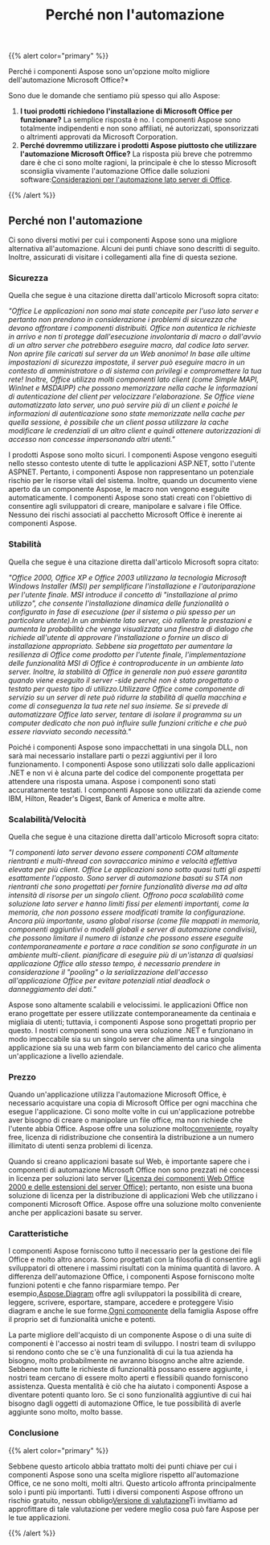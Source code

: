﻿---
title: Perché non l'automazione
type: docs
weight: 40
url: /it/net/why-not-automation/
description: Questa pagina descrive perché non l'automazione.
---
{{% alert color="primary" %}} 

Perché i componenti Aspose sono un'opzione molto migliore dell'automazione Microsoft Office?*

Sono due le domande che sentiamo più spesso qui allo Aspose:

1. **I tuoi prodotti richiedono l'installazione di Microsoft Office per funzionare?** 
La semplice risposta è no. I componenti Aspose sono totalmente indipendenti e non sono affiliati, né autorizzati, sponsorizzati o altrimenti approvati da Microsoft Corporation.
1. **Perché dovremmo utilizzare i prodotti Aspose piuttosto che utilizzare l'automazione Microsoft Office?** 
 La risposta più breve che potremmo dare è che ci sono molte ragioni, la principale è che lo stesso Microsoft sconsiglia vivamente l'automazione Office dalle soluzioni software:[Considerazioni per l'automazione lato server di Office](http://support.microsoft.com/default.aspx?scid=kb;EN-US;q257757).

{{% /alert %}} 
## **Perché non l'automazione**
Ci sono diversi motivi per cui i componenti Aspose sono una migliore alternativa all'automazione. Alcuni dei punti chiave sono descritti di seguito. Inoltre, assicurati di visitare i collegamenti alla fine di questa sezione.
### **Sicurezza**
Quella che segue è una citazione diretta dall'articolo Microsoft sopra citato:

*"Office Le applicazioni non sono mai state concepite per l'uso lato server e pertanto non prendono in considerazione i problemi di sicurezza che devono affrontare i componenti distribuiti. Office non autentica le richieste in arrivo e non ti protegge dall'esecuzione involontaria di macro o dall'avvio di un altro server che potrebbero eseguire macro, dal codice lato server. Non aprire file caricati sul server da un Web anonimo! In base alle ultime impostazioni di sicurezza impostate, il server può eseguire macro in un contesto di amministratore o di sistema con privilegi e compromettere la tua rete! Inoltre, Office utilizza molti componenti lato client (come Simple MAPI, WinInet e MSDAIPP) che possono memorizzare nella cache le informazioni di autenticazione del client per velocizzare l'elaborazione. Se Office viene automatizzato lato server, uno può servire più di un client e poiché le informazioni di autenticazione sono state memorizzate nella cache per quella sessione, è possibile che un client possa utilizzare la cache modificare le credenziali di un altro client e quindi ottenere autorizzazioni di accesso non concesse impersonando altri utenti."*

I prodotti Aspose sono molto sicuri. I componenti Aspose vengono eseguiti nello stesso contesto utente di tutte le applicazioni ASP.NET, sotto l'utente ASPNET. Pertanto, i componenti Aspose non rappresentano un potenziale rischio per le risorse vitali del sistema. Inoltre, quando un documento viene aperto da un componente Aspose, le macro non vengono eseguite automaticamente. I componenti Aspose sono stati creati con l'obiettivo di consentire agli sviluppatori di creare, manipolare e salvare i file Office. Nessuno dei rischi associati al pacchetto Microsoft Office è inerente ai componenti Aspose.
### **Stabilità**
Quella che segue è una citazione diretta dall'articolo Microsoft sopra citato:

*"Office 2000, Office XP e Office 2003 utilizzano la tecnologia Microsoft Windows Installer (MSI) per semplificare l'installazione e l'autoriparazione per l'utente finale. MSI introduce il concetto di "installazione al primo utilizzo", che consente l'installazione dinamica delle funzionalità o configurato in fase di esecuzione (per il sistema o più spesso per un particolare utente).In un ambiente lato server, ciò rallenta le prestazioni e aumenta la probabilità che venga visualizzata una finestra di dialogo che richiede all'utente di approvare l'installazione o fornire un disco di installazione appropriato. Sebbene sia progettato per aumentare la resilienza di Office come prodotto per l'utente finale, l'implementazione delle funzionalità MSI di Office è controproducente in un ambiente lato server. Inoltre, la stabilità di Office in generale non può essere garantita quando viene eseguito il server -side perché non è stato progettato o testato per questo tipo di utilizzo.Utilizzare Office come componente di servizio su un server di rete può ridurre la stabilità di quella macchina e come di conseguenza la tua rete nel suo insieme. Se si prevede di automatizzare Office lato server, tentare di isolare il programma su un computer dedicato che non può influire sulle funzioni critiche e che può essere riavviato secondo necessità."*

Poiché i componenti Aspose sono impacchettati in una singola DLL, non sarà mai necessario installare parti o pezzi aggiuntivi per il loro funzionamento. I componenti Aspose sono utilizzati solo dalle applicazioni .NET e non vi è alcuna parte del codice del componente progettata per attendere una risposta umana. Aspose i componenti sono stati accuratamente testati. I componenti Aspose sono utilizzati da aziende come IBM, Hilton, Reader's Digest, Bank of America e molte altre.
### **Scalabilità/Velocità**
Quella che segue è una citazione diretta dall'articolo Microsoft sopra citato:

*"I componenti lato server devono essere componenti COM altamente rientranti e multi-thread con sovraccarico minimo e velocità effettiva elevata per più client. Office Le applicazioni sono sotto quasi tutti gli aspetti esattamente l'opposto. Sono server di automazione basati su STA non rientranti che sono progettati per fornire funzionalità diverse ma ad alta intensità di risorse per un singolo client. Offrono poca scalabilità come soluzione lato server e hanno limiti fissi per elementi importanti, come la memoria, che non possono essere modificati tramite la configurazione. Ancora più importante, usano global risorse (come file mappati in memoria, componenti aggiuntivi o modelli globali e server di automazione condivisi), che possono limitare il numero di istanze che possono essere eseguite contemporaneamente e portare a race condition se sono configurate in un ambiente multi-client. pianificare di eseguire più di un'istanza di qualsiasi applicazione Office allo stesso tempo, è necessario prendere in considerazione il "pooling" o la serializzazione dell'accesso all'applicazione Office per evitare potenziali ntial deadlock o danneggiamento dei dati."*

Aspose sono altamente scalabili e velocissimi. le applicazioni Office non erano progettate per essere utilizzate contemporaneamente da centinaia e migliaia di utenti; tuttavia, i componenti Aspose sono progettati proprio per questo. I nostri componenti sono una vera soluzione .NET e funzionano in modo impeccabile sia su un singolo server che alimenta una singola applicazione sia su una web farm con bilanciamento del carico che alimenta un'applicazione a livello aziendale.
### **Prezzo**
 Quando un'applicazione utilizza l'automazione Microsoft Office, è necessario acquistare una copia di Microsoft Office per ogni macchina che esegue l'applicazione. Ci sono molte volte in cui un'applicazione potrebbe aver bisogno di creare o manipolare un file office, ma non richiede che l'utente abbia Office. Aspose offre una soluzione molto[conveniente](https://purchase.aspose.com/buy), royalty free, licenza di ridistribuzione che consentirà la distribuzione a un numero illimitato di utenti senza problemi di licenza.

Quando si creano applicazioni basate sul Web, è importante sapere che i componenti di automazione Microsoft Office non sono prezzati né concessi in licenza per soluzioni lato server ([Licenza dei componenti Web Office 2000 e delle estensioni del server Office](http://support.microsoft.com/default.aspx?scid=kb;EN-US;q243006)); pertanto, non esiste una buona soluzione di licenza per la distribuzione di applicazioni Web che utilizzano i componenti Microsoft Office. Aspose offre una soluzione molto conveniente anche per applicazioni basate su server.
### **Caratteristiche**
 I componenti Aspose forniscono tutto il necessario per la gestione dei file Office e molto altro ancora. Sono progettati con la filosofia di consentire agli sviluppatori di ottenere i massimi risultati con la minima quantità di lavoro. A differenza dell'automazione Office, i componenti Aspose forniscono molte funzioni potenti e che fanno risparmiare tempo. Per esempio,[Aspose.Diagram](https://products.aspose.com/diagram/net/) offre agli sviluppatori la possibilità di creare, leggere, scrivere, esportare, stampare, accedere e proteggere Visio diagram e anche le sue forme.[Ogni componente](https://products.aspose.com/total/) della famiglia Aspose offre il proprio set di funzionalità uniche e potenti.

La parte migliore dell'acquisto di un componente Aspose o di una suite di componenti è l'accesso ai nostri team di sviluppo. I nostri team di sviluppo si rendono conto che se c'è una funzionalità di cui la tua azienda ha bisogno, molto probabilmente ne avranno bisogno anche altre aziende. Sebbene non tutte le richieste di funzionalità possano essere aggiunte, i nostri team cercano di essere molto aperti e flessibili quando forniscono assistenza. Questa mentalità è ciò che ha aiutato i componenti Aspose a diventare potenti quanto loro. Se ci sono funzionalità aggiuntive di cui hai bisogno dagli oggetti di automazione Office, le tue possibilità di averle aggiunte sono molto, molto basse.
### **Conclusione**
{{% alert color="primary" %}} 

 Sebbene questo articolo abbia trattato molti dei punti chiave per cui i componenti Aspose sono una scelta migliore rispetto all'automazione Office, ce ne sono molti, molti altri. Questo articolo affronta principalmente solo i punti più importanti. Tutti i diversi componenti Aspose offrono un rischio gratuito, nessun obbligo[Versione di valutazione](https://www.nuget.org/packages/Aspose.Diagram/)Ti invitiamo ad approfittare di tale valutazione per vedere meglio cosa può fare Aspose per le tue applicazioni.

{{% /alert %}}
